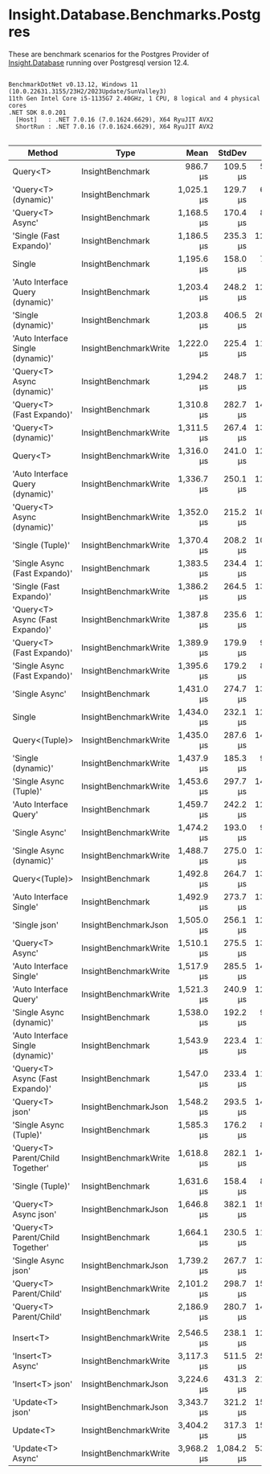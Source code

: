﻿# Insight.Database.Benchmarks.Postgres

These are benchmark scenarios for the Postgres Provider of [Insight.Database](https://github.com/jonwagner/Insight.Database) running over Postgresql version 12.4.

```

BenchmarkDotNet v0.13.12, Windows 11 (10.0.22631.3155/23H2/2023Update/SunValley3)
11th Gen Intel Core i5-1135G7 2.40GHz, 1 CPU, 8 logical and 4 physical cores
.NET SDK 8.0.201
  [Host]   : .NET 7.0.16 (7.0.1624.6629), X64 RyuJIT AVX2
  ShortRun : .NET 7.0.16 (7.0.1624.6629), X64 RyuJIT AVX2


```
| Method                            | Type                  | Mean       | StdDev     | Error     | Median     | Min        | Max        | Op/s    | Allocated |
|---------------------------------- |---------------------- |-----------:|-----------:|----------:|-----------:|-----------:|-----------:|--------:|----------:|
| Query&lt;T&gt;                          | InsightBenchmark      |   986.7 μs |   109.5 μs |  56.15 μs |   962.8 μs |   815.0 μs | 1,256.5 μs | 1,013.4 |  13.35 KB |
| &#39;Query&lt;T&gt; (dynamic)&#39;              | InsightBenchmark      | 1,025.1 μs |   129.7 μs |  65.72 μs | 1,017.5 μs |   816.2 μs | 1,335.0 μs |   975.5 |   9.22 KB |
| &#39;Query&lt;T&gt; Async&#39;                  | InsightBenchmark      | 1,168.5 μs |   170.4 μs |  87.35 μs | 1,139.2 μs |   928.1 μs | 1,582.2 μs |   855.8 |  15.28 KB |
| &#39;Single (Fast Expando)&#39;           | InsightBenchmark      | 1,186.5 μs |   235.3 μs | 120.66 μs | 1,147.2 μs |   775.8 μs | 1,690.0 μs |   842.8 |    9.2 KB |
| Single                            | InsightBenchmark      | 1,195.6 μs |   158.0 μs |  79.09 μs | 1,187.3 μs |   901.0 μs | 1,633.2 μs |   836.4 |  13.34 KB |
| &#39;Auto Interface Query (dynamic)&#39;  | InsightBenchmark      | 1,203.4 μs |   248.2 μs | 128.81 μs | 1,161.5 μs |   854.1 μs | 1,737.6 μs |   831.0 |   9.51 KB |
| &#39;Single (dynamic)&#39;                | InsightBenchmark      | 1,203.8 μs |   406.5 μs | 205.94 μs |   976.8 μs |   748.3 μs | 2,457.4 μs |   830.7 |    9.2 KB |
| &#39;Auto Interface Single (dynamic)&#39; | InsightBenchmarkWrite | 1,222.0 μs |   225.4 μs | 116.98 μs | 1,250.0 μs |   849.3 μs | 2,027.4 μs |   818.3 |   9.51 KB |
| &#39;Query&lt;T&gt; Async (dynamic)&#39;        | InsightBenchmark      | 1,294.2 μs |   248.7 μs | 124.55 μs | 1,281.7 μs |   938.1 μs | 1,835.0 μs |   772.7 |  10.88 KB |
| &#39;Query&lt;T&gt; (Fast Expando)&#39;         | InsightBenchmark      | 1,310.8 μs |   282.7 μs | 143.23 μs | 1,278.5 μs |   777.1 μs | 1,888.0 μs |   762.9 |   9.22 KB |
| &#39;Query&lt;T&gt; (dynamic)&#39;              | InsightBenchmarkWrite | 1,311.5 μs |   267.4 μs | 133.87 μs | 1,341.5 μs |   909.9 μs | 1,862.9 μs |   762.5 |   9.22 KB |
| Query&lt;T&gt;                          | InsightBenchmarkWrite | 1,316.0 μs |   241.0 μs | 123.59 μs | 1,349.7 μs |   852.5 μs | 1,814.9 μs |   759.9 |  13.35 KB |
| &#39;Auto Interface Query (dynamic)&#39;  | InsightBenchmarkWrite | 1,336.7 μs |   250.1 μs | 128.22 μs | 1,361.9 μs |   945.0 μs | 1,847.5 μs |   748.1 |   9.51 KB |
| &#39;Query&lt;T&gt; Async (dynamic)&#39;        | InsightBenchmarkWrite | 1,352.0 μs |   215.2 μs | 109.02 μs | 1,363.5 μs |   885.2 μs | 1,770.5 μs |   739.7 |  10.88 KB |
| &#39;Single (Tuple)&#39;                  | InsightBenchmarkWrite | 1,370.4 μs |   208.2 μs | 106.74 μs | 1,412.6 μs |   965.0 μs | 1,732.3 μs |   729.7 |   13.5 KB |
| &#39;Single Async (Fast Expando)&#39;     | InsightBenchmark      | 1,383.5 μs |   234.4 μs | 121.65 μs | 1,329.5 μs | 1,027.7 μs | 1,956.1 μs |   722.8 |  10.84 KB |
| &#39;Single (Fast Expando)&#39;           | InsightBenchmarkWrite | 1,386.2 μs |   264.5 μs | 132.45 μs | 1,425.0 μs |   840.1 μs | 1,894.1 μs |   721.4 |    9.2 KB |
| &#39;Query&lt;T&gt; Async (Fast Expando)&#39;   | InsightBenchmarkWrite | 1,387.8 μs |   235.6 μs | 120.78 μs | 1,378.0 μs |   939.1 μs | 2,031.5 μs |   720.6 |  10.88 KB |
| &#39;Query&lt;T&gt; (Fast Expando)&#39;         | InsightBenchmarkWrite | 1,389.9 μs |   179.9 μs |  92.24 μs | 1,323.7 μs | 1,088.2 μs | 1,894.5 μs |   719.5 |   9.22 KB |
| &#39;Single Async (Fast Expando)&#39;     | InsightBenchmarkWrite | 1,395.6 μs |   179.2 μs |  89.75 μs | 1,364.8 μs |   999.0 μs | 2,019.1 μs |   716.5 |  10.84 KB |
| &#39;Single Async&#39;                    | InsightBenchmark      | 1,431.0 μs |   274.7 μs | 139.15 μs | 1,386.0 μs |   924.5 μs | 2,123.0 μs |   698.8 |  14.98 KB |
| Single                            | InsightBenchmarkWrite | 1,434.0 μs |   232.1 μs | 122.01 μs | 1,377.4 μs | 1,163.2 μs | 2,050.8 μs |   697.3 |  13.34 KB |
| Query&lt;(Tuple)&gt;                    | InsightBenchmarkWrite | 1,435.0 μs |   287.6 μs | 149.27 μs | 1,473.0 μs |   856.9 μs | 2,144.2 μs |   696.8 |  13.59 KB |
| &#39;Single (dynamic)&#39;                | InsightBenchmarkWrite | 1,437.9 μs |   185.3 μs |  92.77 μs | 1,400.0 μs | 1,143.5 μs | 1,927.0 μs |   695.4 |    9.2 KB |
| &#39;Single Async (Tuple)&#39;            | InsightBenchmarkWrite | 1,453.6 μs |   297.7 μs | 147.38 μs | 1,472.7 μs |   946.7 μs | 2,059.5 μs |   687.9 |  15.26 KB |
| &#39;Auto Interface Query&#39;            | InsightBenchmark      | 1,459.7 μs |   242.2 μs | 122.72 μs | 1,414.4 μs |   955.5 μs | 1,968.6 μs |   685.1 |  13.64 KB |
| &#39;Single Async&#39;                    | InsightBenchmarkWrite | 1,474.2 μs |   193.0 μs |  97.75 μs | 1,485.4 μs |   933.0 μs | 1,797.2 μs |   678.3 |  15.25 KB |
| &#39;Single Async (dynamic)&#39;          | InsightBenchmarkWrite | 1,488.7 μs |   275.0 μs | 139.32 μs | 1,545.8 μs |   862.3 μs | 1,968.5 μs |   671.7 |  10.84 KB |
| Query&lt;(Tuple)&gt;                    | InsightBenchmark      | 1,492.8 μs |   264.7 μs | 135.71 μs | 1,526.2 μs |   925.1 μs | 2,014.7 μs |   669.9 |  13.59 KB |
| &#39;Auto Interface Single&#39;           | InsightBenchmark      | 1,492.9 μs |   273.7 μs | 135.49 μs | 1,538.0 μs |   872.3 μs | 1,913.3 μs |   669.8 |  13.64 KB |
| &#39;Single json&#39;                     | InsightBenchmarkJson  | 1,505.0 μs |   256.1 μs | 126.80 μs | 1,541.3 μs |   886.0 μs | 2,002.8 μs |   664.5 |     39 KB |
| &#39;Query&lt;T&gt; Async&#39;                  | InsightBenchmarkWrite | 1,510.1 μs |   275.5 μs | 137.95 μs | 1,493.1 μs | 1,032.5 μs | 2,205.1 μs |   662.2 |  15.01 KB |
| &#39;Auto Interface Single&#39;           | InsightBenchmarkWrite | 1,517.9 μs |   285.5 μs | 141.31 μs | 1,475.7 μs | 1,006.0 μs | 2,094.1 μs |   658.8 |  13.64 KB |
| &#39;Auto Interface Query&#39;            | InsightBenchmarkWrite | 1,521.3 μs |   240.9 μs | 125.04 μs | 1,531.3 μs | 1,158.8 μs | 2,015.8 μs |   657.4 |  13.64 KB |
| &#39;Single Async (dynamic)&#39;          | InsightBenchmark      | 1,538.0 μs |   192.2 μs |  99.77 μs | 1,492.5 μs | 1,246.4 μs | 2,020.3 μs |   650.2 |  10.84 KB |
| &#39;Auto Interface Single (dynamic)&#39; | InsightBenchmark      | 1,543.9 μs |   223.4 μs | 111.88 μs | 1,505.5 μs | 1,108.4 μs | 2,073.8 μs |   647.7 |   9.51 KB |
| &#39;Query&lt;T&gt; Async (Fast Expando)&#39;   | InsightBenchmark      | 1,547.0 μs |   233.4 μs | 116.89 μs | 1,548.7 μs | 1,163.7 μs | 2,147.6 μs |   646.4 |  10.88 KB |
| &#39;Query&lt;T&gt; json&#39;                   | InsightBenchmarkJson  | 1,548.2 μs |   293.5 μs | 146.94 μs | 1,485.2 μs | 1,024.7 μs | 2,124.8 μs |   645.9 |  39.02 KB |
| &#39;Single Async (Tuple)&#39;            | InsightBenchmark      | 1,585.3 μs |   176.2 μs |  89.28 μs | 1,596.5 μs | 1,306.8 μs | 1,956.0 μs |   630.8 |  15.26 KB |
| &#39;Query&lt;T&gt; Parent/Child Together&#39;  | InsightBenchmarkWrite | 1,618.8 μs |   282.1 μs | 141.25 μs | 1,665.8 μs |   998.7 μs | 2,079.1 μs |   617.7 |  31.78 KB |
| &#39;Single (Tuple)&#39;                  | InsightBenchmark      | 1,631.6 μs |   158.4 μs |  83.28 μs | 1,655.3 μs | 1,333.2 μs | 2,000.9 μs |   612.9 |   13.5 KB |
| &#39;Query&lt;T&gt; Async json&#39;             | InsightBenchmarkJson  | 1,646.8 μs |   382.1 μs | 193.56 μs | 1,599.4 μs | 1,087.3 μs | 2,523.8 μs |   607.2 |  40.67 KB |
| &#39;Query&lt;T&gt; Parent/Child Together&#39;  | InsightBenchmark      | 1,664.1 μs |   230.5 μs | 114.13 μs | 1,711.1 μs | 1,161.5 μs | 2,121.2 μs |   600.9 |  31.78 KB |
| &#39;Single Async json&#39;               | InsightBenchmarkJson  | 1,739.2 μs |   267.7 μs | 134.02 μs | 1,786.0 μs | 1,074.5 μs | 2,198.8 μs |   575.0 |  40.64 KB |
| &#39;Query&lt;T&gt; Parent/Child&#39;           | InsightBenchmarkWrite | 2,101.2 μs |   298.7 μs | 153.13 μs | 2,106.9 μs | 1,537.7 μs | 2,664.5 μs |   475.9 |  33.35 KB |
| &#39;Query&lt;T&gt; Parent/Child&#39;           | InsightBenchmark      | 2,186.9 μs |   280.7 μs | 142.21 μs | 2,255.7 μs | 1,514.3 μs | 2,675.9 μs |   457.3 |  33.35 KB |
|                                   |                       |            |            |           |            |            |            |         |           |
| Insert&lt;T&gt;                         | InsightBenchmarkWrite | 2,546.5 μs |   238.1 μs | 123.61 μs | 2,518.3 μs | 2,244.6 μs | 3,336.2 μs |   392.7 |   4.66 KB |
| &#39;Insert&lt;T&gt; Async&#39;                 | InsightBenchmarkWrite | 3,117.3 μs |   511.5 μs | 259.15 μs | 3,041.9 μs | 2,046.1 μs | 4,256.9 μs |   320.8 |    6.7 KB |
| &#39;Insert&lt;T&gt; json&#39;                  | InsightBenchmarkJson  | 3,224.6 μs |   431.3 μs | 218.52 μs | 3,094.0 μs | 2,556.6 μs | 4,094.8 μs |   310.1 |   4.73 KB |
| &#39;Update&lt;T&gt; json&#39;                  | InsightBenchmarkJson  | 3,343.7 μs |   321.2 μs | 159.01 μs | 3,309.1 μs | 2,780.2 μs | 4,121.3 μs |   299.1 |  10.82 KB |
| Update&lt;T&gt;                         | InsightBenchmarkWrite | 3,404.2 μs |   317.3 μs | 158.88 μs | 3,441.4 μs | 2,835.7 μs | 4,078.6 μs |   293.8 |   14.7 KB |
| &#39;Update&lt;T&gt; Async&#39;                 | InsightBenchmarkWrite | 3,968.2 μs | 1,084.2 μs | 536.73 μs | 3,843.1 μs | 2,789.2 μs | 8,723.1 μs |   252.0 |  16.47 KB |

